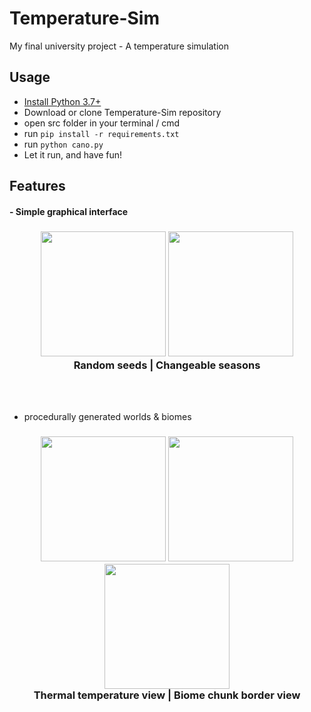 # Temperature-Sim
My final university project - A temperature simulation

## Usage

- [Install Python 3.7+](https://www.python.org/downloads/)
- Download or clone Temperature-Sim repository 
- open src folder in your terminal / cmd
- run `pip install -r requirements.txt`
- run `python cano.py`
- Let it run, and have fun!

## Features

<h4>- Simple graphical interface</h4>
<h3 align="center">
  <img src="https://imgur.com/Ghnd707.png alt="image" style="height: 200px""></img>
  <img src="https://imgur.com/nktxxmC.png alt="image" style="height: 200px"></img>
  <br>
  Random seeds | Changeable seasons
</h3>

<br><br>

- procedurally generated worlds & biomes
<h3 align="center">
  <img src="https://imgur.com/JtaglHW.png alt="source" style="height: 200px""></img>
  <img src="https://imgur.com/B3lKsCj.png alt="heat view" style="height: 200px"></img>
  <img src="https://imgur.com/yuEvv7L.png alt="chunk view" style="height: 200px"></img>
  <br>
  Thermal temperature view | Biome chunk border view
</h3>
